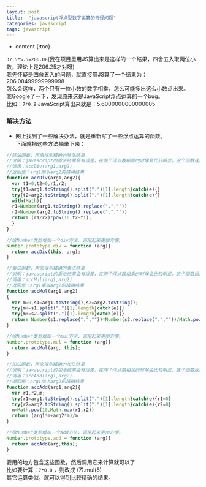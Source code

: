 ```yaml
---
layout: post
title:  "javascript浮点型数字运算的奇怪问题"
categories: javascript
tags: javascript
---
```


* content
{:toc}

`37.5*5.5=206.08`(我在项目里用JS算出来是这样的一个结果，四舍五入取两位小数，理论上是206.25才对呀)				    
我先怀疑是四舍五入的问题，就直接用JS算了一个结果为：206.08499999999998					      
怎么会这样，两个只有一位小数的数字相乘，怎么可能多出这么小数点出来。				      
我Google了一下，发现原来这是JavaScript浮点运算的一个bug。    				
比如：`7*0.8` JavaScript算出来就是：5.6000000000000005		   					    
				




### 解决方法

* 网上找到了一些解决办法，就是重新写了一些浮点运算的函数。       				
下面就把这些方法摘录下来：    				            
```js
//除法函数，用来得到精确的除法结果
//说明：javascript的除法结果会有误差，在两个浮点数相除的时候会比较明显。这个函数返回较为精确的除法结果。
//调用：accDiv(arg1,arg2)
//返回值：arg1除以arg2的精确结果
function accDiv(arg1,arg2){
  var t1=0,t2=0,r1,r2;
  try{t1=arg1.toString().split(".")[1].length}catch(e){}
  try{t2=arg2.toString().split(".")[1].length}catch(e){}
  with(Math){
  r1=Number(arg1.toString().replace(".",""))
  r2=Number(arg2.toString().replace(".",""))
  return (r1/r2)*pow(10,t2-t1);
  }
}

//给Number类型增加一个div方法，调用起来更加方便。
Number.prototype.div = function (arg){
  return accDiv(this, arg);
}

//乘法函数，用来得到精确的乘法结果
//说明：javascript的乘法结果会有误差，在两个浮点数相乘的时候会比较明显。这个函数返回较为精确的乘法结果。
//调用：accMul(arg1,arg2)
//返回值：arg1乘以arg2的精确结果
function accMul(arg1,arg2)
{
  var m=0,s1=arg1.toString(),s2=arg2.toString();
  try{m+=s1.split(".")[1].length}catch(e){}
  try{m+=s2.split(".")[1].length}catch(e){}
  return Number(s1.replace(".",""))*Number(s2.replace(".",""))/Math.pow(10,m)
}

//给Number类型增加一个mul方法，调用起来更加方便。
Number.prototype.mul = function (arg){
  return accMul(arg, this);
}

//加法函数，用来得到精确的加法结果
//说明：javascript的加法结果会有误差，在两个浮点数相加的时候会比较明显。这个函数返回较为精确的加法结果。
//调用：accAdd(arg1,arg2)
//返回值：arg1加上arg2的精确结果
function accAdd(arg1,arg2){
  var r1,r2,m;
  try{r1=arg1.toString().split(".")[1].length}catch(e){r1=0}
  try{r2=arg2.toString().split(".")[1].length}catch(e){r2=0}
  m=Math.pow(10,Math.max(r1,r2))
  return (arg1*m+arg2*m)/m
}

//给Number类型增加一个add方法，调用起来更加方便。
Number.prototype.add = function (arg){
  return accAdd(arg,this);
}

```         

要用的地方包含这些函数，然后调用它来计算就可以了    				
比如要计算：`7*0.8` ，则改成 (7).mul(8)            				
其它运算类似，就可以得到比较精确的结果。













